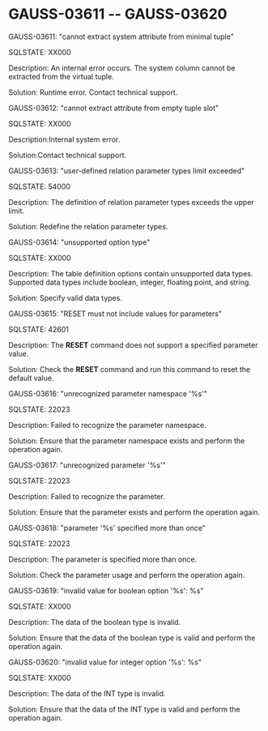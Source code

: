 # GAUSS-03611 -- GAUSS-03620<a name="EN-US_TOPIC_0302073409"></a>

GAUSS-03611: "cannot extract system attribute from minimal tuple"

SQLSTATE: XX000

Description: An internal error occurs. The system column cannot be extracted from the virtual tuple.

Solution: Runtime error. Contact technical support.

GAUSS-03612: "cannot extract attribute from empty tuple slot"

SQLSTATE: XX000

Description:Internal system error.

Solution:Contact technical support.

GAUSS-03613: "user-defined relation parameter types limit exceeded"

SQLSTATE: 54000

Description: The definition of relation parameter types exceeds the upper limit.

Solution: Redefine the relation parameter types.

GAUSS-03614: "unsupported option type"

SQLSTATE: XX000

Description: The table definition options contain unsupported data types. Supported data types include boolean, integer, floating point, and string.

Solution: Specify valid data types.

GAUSS-03615: "RESET must not include values for parameters"

SQLSTATE: 42601

Description: The  **RESET**  command does not support a specified parameter value.

Solution: Check the  **RESET**  command and run this command to reset the default value.

GAUSS-03616: "unrecognized parameter namespace '%s'"

SQLSTATE: 22023

Description: Failed to recognize the parameter namespace.

Solution: Ensure that the parameter namespace exists and perform the operation again.

GAUSS-03617: "unrecognized parameter '%s'"

SQLSTATE: 22023

Description: Failed to recognize the parameter.

Solution: Ensure that the parameter exists and perform the operation again.

GAUSS-03618: "parameter '%s' specified more than once"

SQLSTATE: 22023

Description: The parameter is specified more than once.

Solution: Check the parameter usage and perform the operation again.

GAUSS-03619: "invalid value for boolean option '%s': %s"

SQLSTATE: XX000

Description: The data of the boolean type is invalid.

Solution: Ensure that the data of the boolean type is valid and perform the operation again.

GAUSS-03620: "invalid value for integer option '%s': %s"

SQLSTATE: XX000

Description: The data of the INT type is invalid.

Solution: Ensure that the data of the INT type is valid and perform the operation again.

